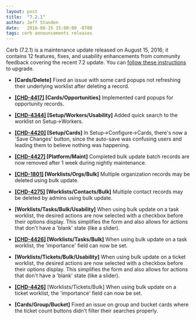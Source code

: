 ```yaml
---
layout: post
title:  "7.2.1"
author: Jeff Standen
date:   2016-08-15 15:00:00 -0700
tags: cerb announcements releases
---
```


Cerb (7.2.1) is a maintenance update released on August 15, 2016; it contains 12 features, fixes, and usability enhancements from community feedback covering the recent 7.2 update.  You can [follow these instructions](/docs/upgrading/) to upgrade.

* **[Cards/Delete]** Fixed an issue with some card popups not refreshing their underlying worklist after deleting a record.

* **[[CHD-4417]](https://wgmdev.atlassian.net/browse/CHD-4417) [Cards/Opportunities]** Implemented card popups for opportunity records.

* **[[CHD-4344]](https://wgmdev.atlassian.net/browse/CHD-4344) [Setup/Workers/Usability]** Added quick search to the worklist on Setup->Workers.

* **[[CHD-4420]](https://wgmdev.atlassian.net/browse/CHD-4420) [Setup/Cards]** In Setup->Configure->Cards, there's now a 'Save Changes' button, since the auto-save was confusing users and leading them to believe nothing was happening.

* **[[CHD-4427]](https://wgmdev.atlassian.net/browse/CHD-4427) [Platform/Maint]** Completed bulk update batch records are now removed after 1 week during nightly maintenance.

* **[[CHD-1801]](https://wgmdev.atlassian.net/browse/CHD-1801) [Worklists/Orgs/Bulk]** Multiple organization records may be deleted using bulk update.

* **[[CHD-4275]](https://wgmdev.atlassian.net/browse/CHD-4275) [Worklists/Contacts/Bulk]** Multiple contact records may be deleted by admins using bulk update.

* **[Worklists/Tasks/Bulk/Usability]** When using bulk update on a task worklist, the desired actions are now selected with a checkbox before their options display. This simplifies the form and also allows for actions that don't have a 'blank' state (like a slider).

* **[[CHD-4426]](https://wgmdev.atlassian.net/browse/CHD-4426) [Worklists/Tasks/Bulk]** When using bulk update on a task worklist, the 'importance' field can now be set.

* **[Worklists/Tickets/Bulk/Usability]** When using bulk update on a ticket worklist, the desired actions are now selected with a checkbox before their options display. This simplifies the form and also allows for actions that don't have a 'blank' state (like a slider).

* **[[CHD-4426]](https://wgmdev.atlassian.net/browse/CHD-4426)** [Worklists/Tickets/Bulk] When using bulk update on a ticket worklist, the 'importance' field can now be set.

* **[Cards/Group/Bucket]** Fixed an issue on group and bucket cards where the ticket count buttons didn't filter their searches properly.
